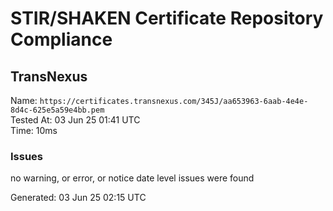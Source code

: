 # STIR/SHAKEN Certificate Repository Compliance

## TransNexus

Name: `https://certificates.transnexus.com/345J/aa653963-6aab-4e4e-8d4c-625e5a59e4bb.pem`\
Tested At: 03 Jun 25 01:41 UTC\
Time: 10ms

### Issues

no warning, or error, or notice date level issues were found

Generated: 03 Jun 25 02:15 UTC